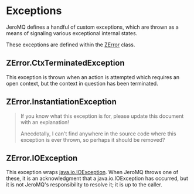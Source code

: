 # Exceptions

JeroMQ defines a handful of custom exceptions, which are thrown as a means of
signaling various exceptional internal states.

These exceptions are defined within the [ZError][zerror] class.

## ZError.CtxTerminatedException

This exception is thrown when an action is attempted which requires an open
context, but the context in question has been terminated.

## ZError.InstantiationException

> If you know what this exception is for, please update this document with an
> explanation!
>
> Anecdotally, I can't find anywhere in the source code where this exception is
> ever thrown, so perhaps it should be removed?

## ZError.IOException

This exception wraps [java.io.IOException][ioexception]. When JeroMQ throws one
of these, it is an acknowledgment that a java.io.IOException has occurred, but
it is not JeroMQ's responsibility to resolve it; it is up to the caller.


[zerror]: https://static.javadoc.io/org.zeromq/jeromq/0.6.0/zmq/ZError.html
[ioexception]: https://docs.oracle.com/javase/8/docs/api/java/io/IOException.html
